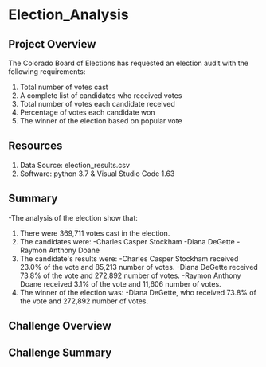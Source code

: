 # Election_Analysis

## Project Overview
The Colorado Board of Elections has requested an election audit with the following requirements:
1. Total number of votes cast
2. A complete list of candidates who received votes
3. Total number of votes each candidate received
4. Percentage of votes each candidate won
5. The winner of the election based on popular vote

## Resources
1. Data Source: election_results.csv
2. Software: python 3.7 & Visual Studio Code 1.63

## Summary
-The analysis of the election show that:
1. There were 369,711 votes cast in the election.
2. The candidates were:
   -Charles Casper Stockham
   -Diana DeGette
   -Raymon Anthony Doane
3. The candidate's results were:
   -Charles Casper Stockham received 23.0% of the vote and 85,213 number of votes.
   -Diana DeGette received 73.8% of the vote and 272,892 number of votes.
   -Raymon Anthony Doane received 3.1% of the vote and 11,606 number of votes.
4. The winner of the election was:
   -Diana DeGette, who received 73.8% of the vote and 272,892 number of votes.
   
## Challenge Overview
## Challenge Summary
